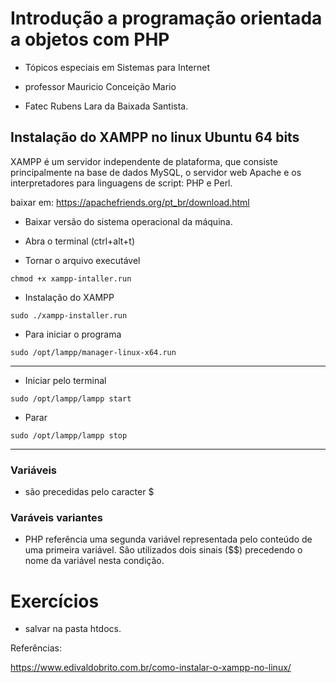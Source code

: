 # Introdução a programação orientada a objetos com PHP

- Tópicos especiais em Sistemas para Internet

- professor Mauricio Conceição Mario

- Fatec Rubens Lara da Baixada Santista.

## Instalação do XAMPP no linux Ubuntu 64 bits

XAMPP é um servidor independente de plataforma, que consiste principalmente na base de dados MySQL, o servidor web Apache e os interpretadores para linguagens de script: PHP e Perl.

baixar em:
https://apachefriends.org/pt_br/download.html

- Baixar versão do sistema operacional da máquina.

- Abra o terminal (ctrl+alt+t)

- Tornar o arquivo executável

`chmod +x xampp-intaller.run`

- Instalação do XAMPP

`sudo ./xampp-installer.run`

- Para iniciar o programa

`sudo /opt/lampp/manager-linux-x64.run`

---

- Iniciar pelo terminal

`sudo /opt/lampp/lampp start`

- Parar

`sudo /opt/lampp/lampp stop`

---


### Variáveis

- são precedidas pelo caracter $

### Varáveis variantes

- PHP referência uma segunda
variável representada pelo
conteúdo de uma primeira
variável. São utilizados dois
sinais ($$) precedendo o nome
da variável nesta condição.

# Exercícios

- salvar na pasta htdocs.

Referências:

https://www.edivaldobrito.com.br/como-instalar-o-xampp-no-linux/

